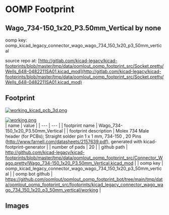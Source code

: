 # OOMP Footprint  
## Wago_734-150_1x20_P3.50mm_Vertical  by none  
  
oomp key: oomp_kicad_legacy_connector_wago_wago_734_150_1x20_p3_50mm_vertical  
  
source repo at: [http://gitlab.com/kicad-legacy/kicad-footprints/blob/master/tmp/data/oomlout_oomp_footprint_src/Socket.pretty/Wells_648-0482211SA01.kicad_mod](http://gitlab.com/kicad-legacy/kicad-footprints/blob/master/tmp/data/oomlout_oomp_footprint_src/Socket.pretty/Wells_648-0482211SA01.kicad_mod)  
## Footprint  
  
[![working_kicad_pcb_3d.png](working_kicad_pcb_3d_600.png)](working_kicad_pcb_3d.png)  
  
[![working.png](working_600.png)](working.png)  
| name | value | 
| --- | --- | 
| footprint name | Wago_734-150_1x20_P3.50mm_Vertical | 
| footprint description | Molex 734 Male header (for PCBs); Straight solder pin 1 x 1 mm, 734-150 , 20 Pins (http://www.farnell.com/datasheets/2157639.pdf), generated with kicad-footprint-generator | 
| number of pads | 20 | 
| github path | http://github.com/kicad-legacy/kicad-footprints/blob/master/tmp/data/oomlout_oomp_footprint_src/Connector_Wago.pretty/Wago_734-150_1x20_P3.50mm_Vertical.kicad_mod | 
| oomp key | oomp_kicad_legacy_connector_wago_wago_734_150_1x20_p3_50mm_vertical | 
| oomp bot github | https://github.com/oomlout/oomlout_oomp_footprint_bot/tree/main/tmp/data/oomlout_oomp_footprint_src/footprints/kicad_legacy_connector_wago_wago_734_150_1x20_p3_50mm_vertical/working | 
## Images  

